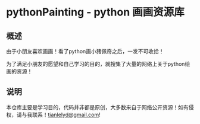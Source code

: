 pythonPainting - python 画画资源库
====

## 概述
由于小朋友喜欢画画！看了python画小猪佩奇之后，一发不可收拾！

为了满足小朋友的愿望和自己学习的目的，就搜集了大量的网络上关于python绘画的资源！


## 说明
本仓库主要是学习目的，代码并非都是原创，大多数来自于网络公开资源！如有侵权，请与我联系！tianlelyd@gmail.com!
